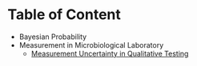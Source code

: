 # Table of Content
+ Bayesian Probability
+ Measurement in Microbiological Laboratory
  + [Measurement Uncertainty in Qualitative Testing](measurement/mu_qual.md)
